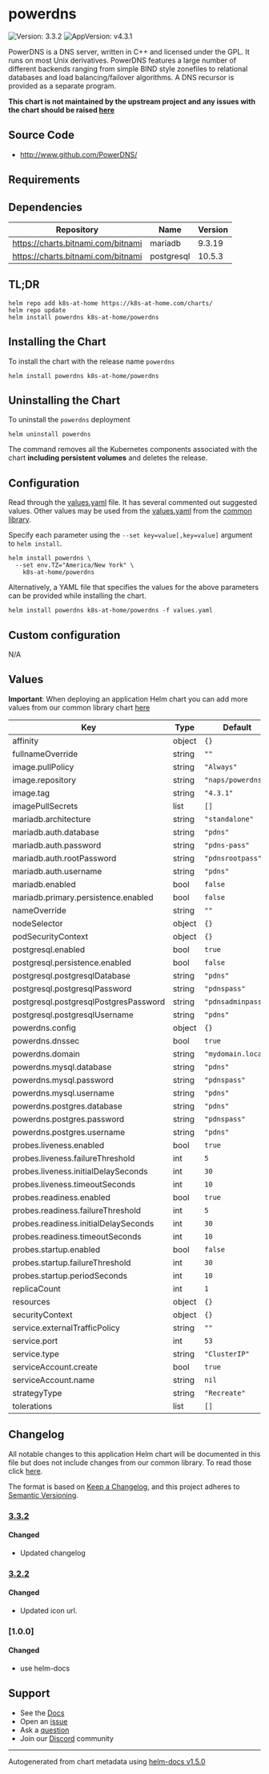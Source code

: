 # powerdns

![Version: 3.3.2](https://img.shields.io/badge/Version-3.3.2-informational?style=flat-square) ![AppVersion: v4.3.1](https://img.shields.io/badge/AppVersion-v4.3.1-informational?style=flat-square)

PowerDNS is a DNS server, written in C++ and licensed under the GPL. It runs on most Unix derivatives. PowerDNS features a large number of different backends ranging from simple BIND style zonefiles to relational databases and load balancing/failover algorithms. A DNS recursor is provided as a separate program.

**This chart is not maintained by the upstream project and any issues with the chart should be raised [here](https://github.com/k8s-at-home/charts/issues/new/choose)**

## Source Code

* <http://www.github.com/PowerDNS/>

## Requirements

## Dependencies

| Repository | Name | Version |
|------------|------|---------|
| https://charts.bitnami.com/bitnami | mariadb | 9.3.19 |
| https://charts.bitnami.com/bitnami | postgresql | 10.5.3 |

## TL;DR

```console
helm repo add k8s-at-home https://k8s-at-home.com/charts/
helm repo update
helm install powerdns k8s-at-home/powerdns
```

## Installing the Chart

To install the chart with the release name `powerdns`

```console
helm install powerdns k8s-at-home/powerdns
```

## Uninstalling the Chart

To uninstall the `powerdns` deployment

```console
helm uninstall powerdns
```

The command removes all the Kubernetes components associated with the chart **including persistent volumes** and deletes the release.

## Configuration

Read through the [values.yaml](./values.yaml) file. It has several commented out suggested values.
Other values may be used from the [values.yaml](https://github.com/k8s-at-home/library-charts/tree/main/charts/stable/common/values.yaml) from the [common library](https://github.com/k8s-at-home/library-charts/tree/main/charts/stable/common).

Specify each parameter using the `--set key=value[,key=value]` argument to `helm install`.

```console
helm install powerdns \
  --set env.TZ="America/New York" \
    k8s-at-home/powerdns
```

Alternatively, a YAML file that specifies the values for the above parameters can be provided while installing the chart.

```console
helm install powerdns k8s-at-home/powerdns -f values.yaml
```

## Custom configuration

N/A

## Values

**Important**: When deploying an application Helm chart you can add more values from our common library chart [here](https://github.com/k8s-at-home/library-charts/tree/main/charts/stable/common)

| Key | Type | Default | Description |
|-----|------|---------|-------------|
| affinity | object | `{}` |  |
| fullnameOverride | string | `""` |  |
| image.pullPolicy | string | `"Always"` |  |
| image.repository | string | `"naps/powerdns"` |  |
| image.tag | string | `"4.3.1"` |  |
| imagePullSecrets | list | `[]` |  |
| mariadb.architecture | string | `"standalone"` |  |
| mariadb.auth.database | string | `"pdns"` |  |
| mariadb.auth.password | string | `"pdns-pass"` |  |
| mariadb.auth.rootPassword | string | `"pdnsrootpass"` |  |
| mariadb.auth.username | string | `"pdns"` |  |
| mariadb.enabled | bool | `false` |  |
| mariadb.primary.persistence.enabled | bool | `false` |  |
| nameOverride | string | `""` |  |
| nodeSelector | object | `{}` |  |
| podSecurityContext | object | `{}` |  |
| postgresql.enabled | bool | `true` |  |
| postgresql.persistence.enabled | bool | `false` |  |
| postgresql.postgresqlDatabase | string | `"pdns"` |  |
| postgresql.postgresqlPassword | string | `"pdnspass"` |  |
| postgresql.postgresqlPostgresPassword | string | `"pdnsadminpass"` |  |
| postgresql.postgresqlUsername | string | `"pdns"` |  |
| powerdns.config | object | `{}` |  |
| powerdns.dnssec | bool | `true` |  |
| powerdns.domain | string | `"mydomain.local"` |  |
| powerdns.mysql.database | string | `"pdns"` |  |
| powerdns.mysql.password | string | `"pdnspass"` |  |
| powerdns.mysql.username | string | `"pdns"` |  |
| powerdns.postgres.database | string | `"pdns"` |  |
| powerdns.postgres.password | string | `"pdnspass"` |  |
| powerdns.postgres.username | string | `"pdns"` |  |
| probes.liveness.enabled | bool | `true` |  |
| probes.liveness.failureThreshold | int | `5` |  |
| probes.liveness.initialDelaySeconds | int | `30` |  |
| probes.liveness.timeoutSeconds | int | `10` |  |
| probes.readiness.enabled | bool | `true` |  |
| probes.readiness.failureThreshold | int | `5` |  |
| probes.readiness.initialDelaySeconds | int | `30` |  |
| probes.readiness.timeoutSeconds | int | `10` |  |
| probes.startup.enabled | bool | `false` |  |
| probes.startup.failureThreshold | int | `30` |  |
| probes.startup.periodSeconds | int | `10` |  |
| replicaCount | int | `1` |  |
| resources | object | `{}` |  |
| securityContext | object | `{}` |  |
| service.externalTrafficPolicy | string | `""` |  |
| service.port | int | `53` |  |
| service.type | string | `"ClusterIP"` |  |
| serviceAccount.create | bool | `true` |  |
| serviceAccount.name | string | `nil` |  |
| strategyType | string | `"Recreate"` |  |
| tolerations | list | `[]` |  |

## Changelog

All notable changes to this application Helm chart will be documented in this file but does not include changes from our common library. To read those click [here](https://github.com/k8s-at-home/library-charts/tree/main/charts/stable/common#changelog).

The format is based on [Keep a Changelog](https://keepachangelog.com/en/1.0.0/), and this project adheres to [Semantic Versioning](https://semver.org/spec/v2.0.0.html).

### [3.3.2]

#### Changed

- Updated changelog

### [3.2.2]

#### Changed

- Updated icon url.

### [1.0.0]

#### Changed

- use helm-docs

[3.3.2]: #332
[3.2.2]: #322
[3.1.1]: #311

## Support

- See the [Docs](https://docs.k8s-at-home.com/our-helm-charts/getting-started/)
- Open an [issue](https://github.com/k8s-at-home/charts/issues/new/choose)
- Ask a [question](https://github.com/k8s-at-home/organization/discussions)
- Join our [Discord](https://discord.gg/sTMX7Vh) community

----------------------------------------------
Autogenerated from chart metadata using [helm-docs v1.5.0](https://github.com/norwoodj/helm-docs/releases/v1.5.0)

